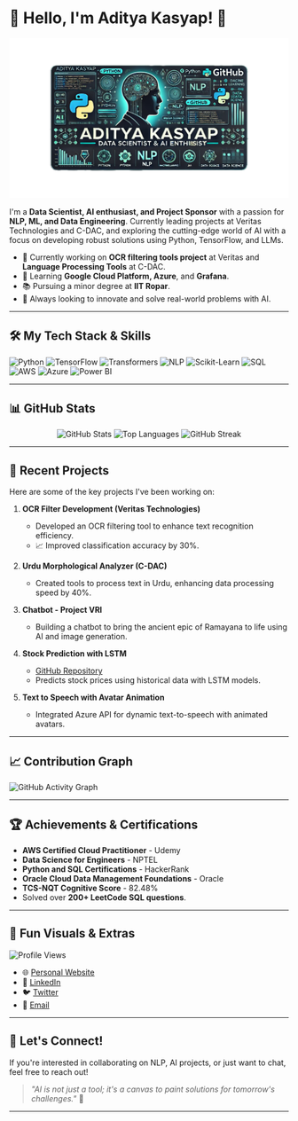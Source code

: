 # 👋 Hello, I'm Aditya Kasyap! 🚀

![Banner](https://github.com/thekasyap/thekasyap/raw/main/banner2.png)

I'm a **Data Scientist, AI enthusiast, and Project Sponsor** with a passion for **NLP, ML, and Data Engineering**. Currently leading projects at Veritas Technologies and C-DAC, and exploring the cutting-edge world of AI with a focus on developing robust solutions using Python, TensorFlow, and LLMs.

- 🔭 Currently working on **OCR filtering tools project** at Veritas and **Language Processing Tools** at C-DAC.
- 🌱 Learning **Google Cloud Platform, Azure**, and **Grafana**.
- 📚 Pursuing a minor degree at **IIT Ropar**.
- 🎯 Always looking to innovate and solve real-world problems with AI.

---

## 🛠️ My Tech Stack & Skills
![Python](https://img.shields.io/badge/Python-3776AB?style=for-the-badge&logo=python&logoColor=white)
![TensorFlow](https://img.shields.io/badge/TensorFlow-FF6F00?style=for-the-badge&logo=tensorflow&logoColor=white)
![Transformers](https://img.shields.io/badge/Transformers-0066CC?style=for-the-badge&logo=huggingface&logoColor=white)
![NLP](https://img.shields.io/badge/NLP-blueviolet?style=for-the-badge&logo=nlp&logoColor=white)
![Scikit-Learn](https://img.shields.io/badge/Scikit_Learn-F7931E?style=for-the-badge&logo=scikit-learn&logoColor=white)
![SQL](https://img.shields.io/badge/SQL-4479A1?style=for-the-badge&logo=postgresql&logoColor=white)
![AWS](https://img.shields.io/badge/AWS-FF9900?style=for-the-badge&logo=amazon-aws&logoColor=white)
![Azure](https://img.shields.io/badge/Azure-0078D4?style=for-the-badge&logo=microsoft-azure&logoColor=white)
![Power BI](https://img.shields.io/badge/Power_BI-F2C811?style=for-the-badge&logo=power-bi&logoColor=black)

---

## 📊 GitHub Stats
<p align="center">
  <img src="https://github-readme-stats.vercel.app/api?username=thekasyap&show_icons=true&include_all_commits=true&count_private=true&theme=radical" alt="GitHub Stats" />
  <img src="https://github-readme-stats.vercel.app/api/top-langs/?username=thekasyap&layout=compact&theme=radical&count_private=true" alt="Top Languages" />
  <img src="https://github-readme-streak-stats.herokuapp.com/?user=thekasyap&theme=radical&count_private=true" alt="GitHub Streak" />
</p>

---

## 🚀 Recent Projects
Here are some of the key projects I've been working on:

1. **OCR Filter Development (Veritas Technologies)**
   - Developed an OCR filtering tool to enhance text recognition efficiency.
   - 📈 Improved classification accuracy by 30%.

2. **Urdu Morphological Analyzer (C-DAC)**
   - Created tools to process text in Urdu, enhancing data processing speed by 40%.

3. **Chatbot - Project VRI**
   - Building a chatbot to bring the ancient epic of Ramayana to life using AI and image generation.

4. **Stock Prediction with LSTM**
   - [GitHub Repository](https://github.com/thekasyap/Stock_Prediction)
   - Predicts stock prices using historical data with LSTM models.

5. **Text to Speech with Avatar Animation**
   - Integrated Azure API for dynamic text-to-speech with animated avatars.

---

## 📈 Contribution Graph
![GitHub Activity Graph](https://activity-graph.herokuapp.com/graph?username=thekasyap&theme=react-dark&count_private=true)

---

## 🏆 Achievements & Certifications
- **AWS Certified Cloud Practitioner** - Udemy
- **Data Science for Engineers** - NPTEL
- **Python and SQL Certifications** - HackerRank
- **Oracle Cloud Data Management Foundations** - Oracle
- **TCS-NQT Cognitive Score** - 82.48%
- Solved over **200+ LeetCode SQL questions**.

---

## 🎨 Fun Visuals & Extras
![Profile Views](https://komarev.com/ghpvc/?username=thekasyap&color=blue)

- 🌐 [Personal Website](https://www.thekasyap.uk)
- 💼 [LinkedIn](https://linkedin.com/in/thekasyap)
- 🐦 [Twitter](https://twitter.com/thekasyap)
- 📧 [Email](mailto:dev.thekasyap@gmail.com)

---

## 💬 Let's Connect!
If you're interested in collaborating on NLP, AI projects, or just want to chat, feel free to reach out!

> *"AI is not just a tool; it's a canvas to paint solutions for tomorrow's challenges."* 🚀

---

